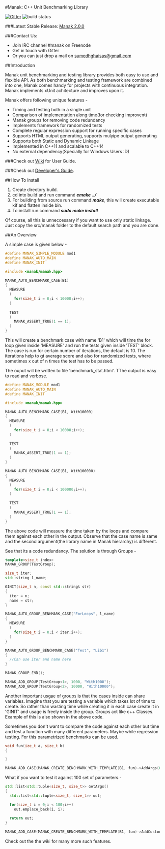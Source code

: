 #Manak: C++ Unit Benchmarking Library

[![Gitter](https://badges.gitter.im/Join%20Chat.svg)](https://gitter.im/Manak-org/Manak?utm_source=badge&utm_medium=badge&utm_campaign=pr-badge&utm_content=badge)        ![build status](https://travis-ci.org/Manak-org/Manak.svg?branch=master)

###Latest Stable Release: [Manak 2.0.0](https://github.com/Manak-org/Manak/archive/v2.0.0.zip)

###Contact Us:
 - Join IRC channel #manak on Freenode
 - Get in touch with Gitter
 - Or you can just drop a mail on sumedhghaisas@gmail.com

##Introduction

Manak unit benchmarking and testing library provides both easy to use and flexible 
API. As both benchmarking and testing framework are combined into one, Manak comes
handy for projects with continuous integration. Manak implements xUnit achitecture
and improves upon it.

Manak offers following unique features - 
 - Timing and testing both in a single unit
 - Comparison of implementation along time(for checking improvent)
 - Manak groups for removing code redundancy
 - Implements framework for randomized tests
 - Complete regular expression support for running specific cases
 - Supports HTML output generating, supports mulyipe output generating
 - Supports both Static and Dynamic Linkage
 - Implemented in C++11 and scalable to C++14
 - No external dependency(Specially for Windows Users :D)
 
###Check out [Wiki](https://github.com/Manak-org/Manak/wiki) for User Guide.

###Check out [Developer's Guide](http://Manak-org.github.io/Manak/).

##How To Install

1. Create directory build.
2. cd into build and run command _**cmake ../**_
3. For building from source run command _**make**_, this will create executable kif
   and flatten inside bin.
4. To install run command _**sudo make install**_

Of course, all this is unneccessary if you want to use only static linkage. 
Just copy the src/manak folder to the default search path and you are done.

##An Overview

A simple case is given below -   

```cpp
#define MANAK_SIMPLE_MODULE mod1
#define MANAK_AUTO_MAIN
#define MANAK_INIT

#include <manak/manak.hpp>

MANAK_AUTO_BENCHMARK_CASE(B1)
{
  MEASURE
  (
    for(size_t i = 0;i < 10000;i++);
  )
  
  TEST
  (
    MANAK_ASSERT_TRUE(1 == 1);
  )
}
```
This will create a benchmark case with name 'B1' which will time the 
for loop given inside 'MEASURE' and run the tests given inside 'TEST' block. 
The case is run for certain number of iterations, the default is 10. The iterations
help to gt average score and also for randomized tests, where sometimes x out of
n times the test has to be passed.  

The ouput will be written to file 'benchmark_stat.html'. TThe output is easy to
read and verbose. 

```cpp
#define MANAK_MODULE mod1
#define MANAK_AUTO_MAIN
#define MANAK_INIT

#include <manak/manak.hpp>

MANAK_AUTO_BENCHMARK_CASE(B1, With10000)
{
  MEASURE
  (
    for(size_t i = 0;i < 10000;i++);
  )
  
  TEST
  (
    MANAK_ASSERT_TRUE(1 == 1);
  )
}

MANAK_AUTO_BENCHMARK_CASE(B1, With100000)
{
  MEASURE
  (
    for(size_t i = 0;i < 100000;i++);
  )
  
  TEST
  (
    MANAK_ASSERT_TRUE(1 == 1);
  )
}
```

The above code will measure the time taken by the loops and compare them against 
each other in the output. Observe that the case name is same and the second 
argument(the library name in Manak hierarchy) is different. 

See that its a code redundancy. The solution is through Groups - 

```cpp
template<size_t index>
MANAK_GROUP(TestGroup);

size_t iter;
std::string l_name;

GINIT(size_t n, const std::string& str)
{
  iter = n;
  name = str;
}

MANAK_AUTO_GROUP_BENHMARK_CASE("ForLoops", l_name)
{
  MEASURE
  (
    for(size_t i = 0;i < iter;i++);
  )
}

MANAK_AUTO_GROUP_BENCHMARK_CASE("Test", "Lib1")
{
  //Can use iter and name here
} 

MANAK_GROUP_END();

MANAK_ADD_GROUP(TestGroup<1>, 1000, "With1000");
MANAK_ADD_GROUP(TestGroup<2>, 10000, "With10000");
```

Another important usgae of groups is that the cases inside can share variables.
Imagine that you are testing a variable which takes lot of time to create. 
So rather than wasting time while creating it in each case create it in 'GINIT'
and usage is freely inside the group. Groups act like c++ Classes. Example of
this is also shown in the above code.

Sometimes you don't want to compare the code against each other but time and test
a function with many different parameters. Maybe while regression testing.
For this parametrized benchmarks can be used.

```cpp
void fun(ize_t a, size_t b)
{

}

MANAK_ADD_CASE(MANAK_CREATE_BENCHMARK_WITH_TEMPLATE(B1, fun)->AddArgs(0, 0)->AddArgs(1, 1));
```

What if you want to test it against 100 set of parameters -

```cpp
std::list<std::tuple<size_t, size_t>> GetArgs()
{
  std::list<std::tuple<size_t, size_t>> out;

  for(size_t i = 0;i < 100;i++)
    out.emplace_back(i, i);
    
  return out;
}

MANAK_ADD_CASE(MANAK_CREATE_BENCHMARK_WITH_TEMPLATE(B1, fun)->AddCustomArgs(GetArgs));
```

Check out the the wiki for many more such features.
